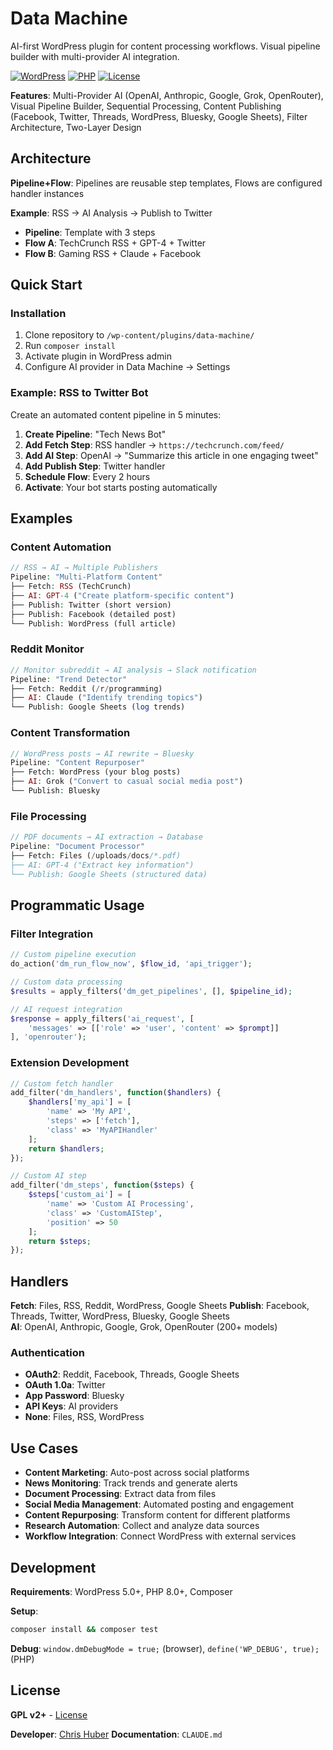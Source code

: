 # Data Machine

AI-first WordPress plugin for content processing workflows. Visual pipeline builder with multi-provider AI integration.

[![WordPress](https://img.shields.io/badge/WordPress-5.0%2B-blue)](https://wordpress.org/)
[![PHP](https://img.shields.io/badge/PHP-8.0%2B-purple)](https://php.net/)
[![License](https://img.shields.io/badge/License-GPL%20v2%2B-green)](https://www.gnu.org/licenses/gpl-2.0.html)

**Features**: Multi-Provider AI (OpenAI, Anthropic, Google, Grok, OpenRouter), Visual Pipeline Builder, Sequential Processing, Content Publishing (Facebook, Twitter, Threads, WordPress, Bluesky, Google Sheets), Filter Architecture, Two-Layer Design

## Architecture

**Pipeline+Flow**: Pipelines are reusable step templates, Flows are configured handler instances

**Example**: RSS → AI Analysis → Publish to Twitter
- **Pipeline**: Template with 3 steps
- **Flow A**: TechCrunch RSS + GPT-4 + Twitter
- **Flow B**: Gaming RSS + Claude + Facebook

## Quick Start

### Installation
1. Clone repository to `/wp-content/plugins/data-machine/`
2. Run `composer install`
3. Activate plugin in WordPress admin
4. Configure AI provider in Data Machine → Settings

### Example: RSS to Twitter Bot
Create an automated content pipeline in 5 minutes:

1. **Create Pipeline**: "Tech News Bot"
2. **Add Fetch Step**: RSS handler → `https://techcrunch.com/feed/`
3. **Add AI Step**: OpenAI → "Summarize this article in one engaging tweet"
4. **Add Publish Step**: Twitter handler
5. **Schedule Flow**: Every 2 hours
6. **Activate**: Your bot starts posting automatically

## Examples

### Content Automation
```php
// RSS → AI → Multiple Publishers
Pipeline: "Multi-Platform Content"
├── Fetch: RSS (TechCrunch)
├── AI: GPT-4 ("Create platform-specific content")
├── Publish: Twitter (short version)
├── Publish: Facebook (detailed post)
└── Publish: WordPress (full article)
```

### Reddit Monitor
```php
// Monitor subreddit → AI analysis → Slack notification
Pipeline: "Trend Detector"
├── Fetch: Reddit (/r/programming)
├── AI: Claude ("Identify trending topics")
└── Publish: Google Sheets (log trends)
```

### Content Transformation
```php
// WordPress posts → AI rewrite → Bluesky
Pipeline: "Content Repurposer"
├── Fetch: WordPress (your blog posts)
├── AI: Grok ("Convert to casual social media post")
└── Publish: Bluesky
```

### File Processing
```php
// PDF documents → AI extraction → Database
Pipeline: "Document Processor"
├── Fetch: Files (/uploads/docs/*.pdf)
├── AI: GPT-4 ("Extract key information")
└── Publish: Google Sheets (structured data)
```

## Programmatic Usage

### Filter Integration
```php
// Custom pipeline execution
do_action('dm_run_flow_now', $flow_id, 'api_trigger');

// Custom data processing
$results = apply_filters('dm_get_pipelines', [], $pipeline_id);

// AI request integration
$response = apply_filters('ai_request', [
    'messages' => [['role' => 'user', 'content' => $prompt]]
], 'openrouter');
```

### Extension Development
```php
// Custom fetch handler
add_filter('dm_handlers', function($handlers) {
    $handlers['my_api'] = [
        'name' => 'My API',
        'steps' => ['fetch'],
        'class' => 'MyAPIHandler'
    ];
    return $handlers;
});

// Custom AI step
add_filter('dm_steps', function($steps) {
    $steps['custom_ai'] = [
        'name' => 'Custom AI Processing',
        'class' => 'CustomAIStep',
        'position' => 50
    ];
    return $steps;
});
```

## Handlers

**Fetch**: Files, RSS, Reddit, WordPress, Google Sheets
**Publish**: Facebook, Threads, Twitter, WordPress, Bluesky, Google Sheets  
**AI**: OpenAI, Anthropic, Google, Grok, OpenRouter (200+ models)

### Authentication
- **OAuth2**: Reddit, Facebook, Threads, Google Sheets
- **OAuth 1.0a**: Twitter
- **App Password**: Bluesky
- **API Keys**: AI providers
- **None**: Files, RSS, WordPress

## Use Cases

- **Content Marketing**: Auto-post across social platforms
- **News Monitoring**: Track trends and generate alerts
- **Document Processing**: Extract data from files
- **Social Media Management**: Automated posting and engagement
- **Content Repurposing**: Transform content for different platforms
- **Research Automation**: Collect and analyze data sources
- **Workflow Integration**: Connect WordPress with external services

## Development

**Requirements**: WordPress 5.0+, PHP 8.0+, Composer

**Setup**:
```bash
composer install && composer test
```

**Debug**: `window.dmDebugMode = true;` (browser), `define('WP_DEBUG', true);` (PHP)

## License

**GPL v2+** - [License](https://www.gnu.org/licenses/gpl-2.0.html)

**Developer**: [Chris Huber](https://chubes.net)
**Documentation**: `CLAUDE.md`